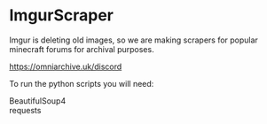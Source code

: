 # ImgurScraper
Imgur is deleting old images, so we are making scrapers for popular minecraft forums for archival purposes.

https://omniarchive.uk/discord

To run the python scripts you will need:

BeautifulSoup4
<br>
requests

